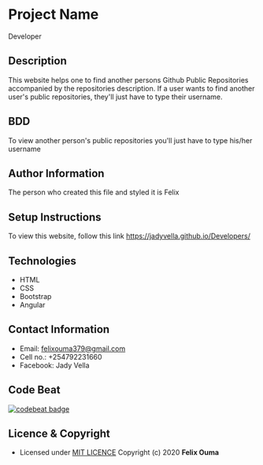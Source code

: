 # Project Name
Developer

## Description
This website helps one to find another persons Github Public Repositories accompanied by the repositories description. If a user wants to find another user's public repositories, they'll just have to type their username.

## BDD
To view another person's public repositories you'll just have to type his/her username

## Author Information
The person who created this file and styled it is Felix

## Setup Instructions
To view this website, follow this link https://jadyvella.github.io/Developers/

## Technologies
* HTML
* CSS
* Bootstrap
* Angular

## Contact Information
* Email: felixouma379@gmail.com
* Cell no.: +254792231660
* Facebook: Jady Vella

## Code Beat
[![codebeat badge](https://codebeat.co/badges/77d71651-53a5-4eeb-a171-a142eaa67591)](https://codebeat.co/projects/github-com-jadyvella-developers-master)

## Licence & Copyright
- Licensed under [MIT LICENCE](LICENCE)
Copyright (c) 2020 **Felix Ouma**
